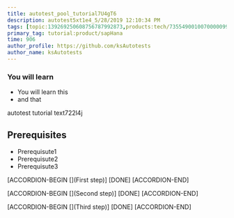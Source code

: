 ```yaml
---
title: autotest_pool_tutorial7U4gT6
description: autotest5xt1e4_5/28/2019 12:10:34 PM
tags: [topic:139269250608756787992873,products:tech/73554900100700000996,tutorial:experience/advanced]
primary_tag: tutorial:product/sapHana
time: 906
author_profile: https://github.com/ksAutotests
author_name: ksAutotests
---
```

### You will learn
- You will learn this
- and that

autotest tutorial text722l4j

## Prerequisites
- Prerequisute1
- Prerequisute2
- Prerequisute3

[ACCORDION-BEGIN [](First step)]
[DONE]
[ACCORDION-END]

[ACCORDION-BEGIN [](Second step)]
[DONE]
[ACCORDION-END]

[ACCORDION-BEGIN [](Third step)]
[DONE]
[ACCORDION-END]

